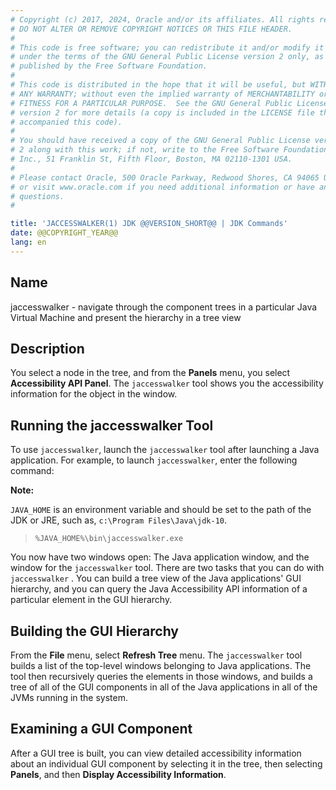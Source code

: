 ```yaml
---
# Copyright (c) 2017, 2024, Oracle and/or its affiliates. All rights reserved.
# DO NOT ALTER OR REMOVE COPYRIGHT NOTICES OR THIS FILE HEADER.
#
# This code is free software; you can redistribute it and/or modify it
# under the terms of the GNU General Public License version 2 only, as
# published by the Free Software Foundation.
#
# This code is distributed in the hope that it will be useful, but WITHOUT
# ANY WARRANTY; without even the implied warranty of MERCHANTABILITY or
# FITNESS FOR A PARTICULAR PURPOSE.  See the GNU General Public License
# version 2 for more details (a copy is included in the LICENSE file that
# accompanied this code).
#
# You should have received a copy of the GNU General Public License version
# 2 along with this work; if not, write to the Free Software Foundation,
# Inc., 51 Franklin St, Fifth Floor, Boston, MA 02110-1301 USA.
#
# Please contact Oracle, 500 Oracle Parkway, Redwood Shores, CA 94065 USA
# or visit www.oracle.com if you need additional information or have any
# questions.
#

title: 'JACCESSWALKER(1) JDK @@VERSION_SHORT@@ | JDK Commands'
date: @@COPYRIGHT_YEAR@@
lang: en
---
```


## Name

jaccesswalker - navigate through the component trees in a particular Java
Virtual Machine and present the hierarchy in a tree view

## Description

You select a node in the tree, and from the **Panels** menu, you select
**Accessibility API Panel**. The `jaccesswalker` tool shows you the
accessibility information for the object in the window.

## Running the jaccesswalker Tool

To use `jaccesswalker`, launch the `jaccesswalker` tool after launching a Java
application. For example, to launch `jaccesswalker`, enter the following
command:

**Note:**

`JAVA_HOME` is an environment variable and should be set to the path of the JDK
or JRE, such as, `c:\Program Files\Java\jdk-10`.

>   `%JAVA_HOME%\bin\jaccesswalker.exe`

You now have two windows open: The Java application window, and the window for
the `jaccesswalker` tool. There are two tasks that you can do with
`jaccesswalker` . You can build a tree view of the Java applications' GUI
hierarchy, and you can query the Java Accessibility API information of a
particular element in the GUI hierarchy.

## Building the GUI Hierarchy

From the **File** menu, select **Refresh Tree** menu. The `jaccesswalker` tool
builds a list of the top-level windows belonging to Java applications. The tool
then recursively queries the elements in those windows, and builds a tree of
all of the GUI components in all of the Java applications in all of the JVMs
running in the system.

## Examining a GUI Component

After a GUI tree is built, you can view detailed accessibility information
about an individual GUI component by selecting it in the tree, then selecting
**Panels**, and then **Display Accessibility Information**.
